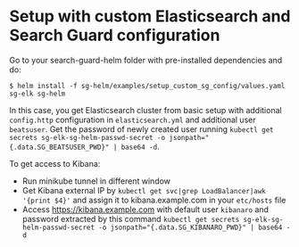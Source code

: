 #  Setup with custom Elasticsearch and Search Guard configuration

Go to your search-guard-helm folder with pre-installed dependencies and do:
```
$ helm install -f sg-helm/examples/setup_custom_sg_config/values.yaml sg-elk sg-helm
```
In this case, you get Elasticsearch cluster from basic setup with additional `config.http` configuration in `elasticsearch.yml` and additional user `beatsuser`.
Get the password of newly created user running `kubectl get secrets sg-elk-sg-helm-passwd-secret -o jsonpath="{.data.SG_BEATSUSER_PWD}" | base64 -d`.

 To get access to Kibana:
  * Run minikube tunnel in different window
  * Get Kibana external IP by `kubectl get svc|grep LoadBalancer|awk '{print $4}'` and assign it to kibana.example.com in your `etc/hosts` file
  * Access https://kibana.example.com with default user `kibanaro` and password extracted by this command `kubectl get secrets sg-elk-sg-helm-passwd-secret -o jsonpath="{.data.SG_KIBANARO_PWD}" | base64 -d`
